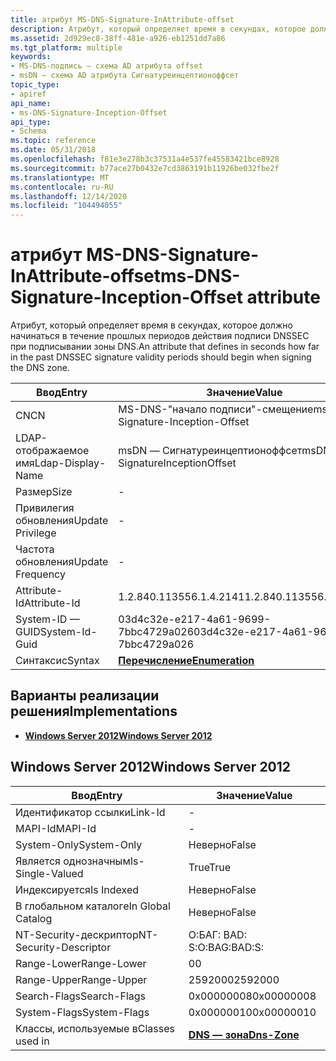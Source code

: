 ```yaml
---
title: атрибут MS-DNS-Signature-InAttribute-offset
description: Атрибут, который определяет время в секундах, которое должно начинаться в течение прошлых периодов действия подписи DNSSEC при подписывании зоны DNS.
ms.assetid: 2d929ec8-38ff-481e-a926-eb1251dd7a86
ms.tgt_platform: multiple
keywords:
- MS-DNS-подпись — схема AD атрибута offset
- msDN — схема AD атрибута Сигнатуреинцептионоффсет
topic_type:
- apiref
api_name:
- ms-DNS-Signature-Inception-Offset
api_type:
- Schema
ms.topic: reference
ms.date: 05/31/2018
ms.openlocfilehash: f81e3e278b3c37531a4e537fe45583421bce8928
ms.sourcegitcommit: b77ace27b0432e7cd3863191b11926be032fbe2f
ms.translationtype: MT
ms.contentlocale: ru-RU
ms.lasthandoff: 12/14/2020
ms.locfileid: "104494055"
---
```

# <a name="ms-dns-signature-inception-offset-attribute"></a><span data-ttu-id="b52c7-105">атрибут MS-DNS-Signature-InAttribute-offset</span><span class="sxs-lookup"><span data-stu-id="b52c7-105">ms-DNS-Signature-Inception-Offset attribute</span></span>

<span data-ttu-id="b52c7-106">Атрибут, который определяет время в секундах, которое должно начинаться в течение прошлых периодов действия подписи DNSSEC при подписывании зоны DNS.</span><span class="sxs-lookup"><span data-stu-id="b52c7-106">An attribute that defines in seconds how far in the past DNSSEC signature validity periods should begin when signing the DNS zone.</span></span>



| <span data-ttu-id="b52c7-107">Ввод</span><span class="sxs-lookup"><span data-stu-id="b52c7-107">Entry</span></span> | <span data-ttu-id="b52c7-108">Значение</span><span class="sxs-lookup"><span data-stu-id="b52c7-108">Value</span></span> |
|-------------------|--------------------------------------|
| <span data-ttu-id="b52c7-109">CN</span><span class="sxs-lookup"><span data-stu-id="b52c7-109">CN</span></span>                | <span data-ttu-id="b52c7-110">MS-DNS-"начало подписи"-смещение</span><span class="sxs-lookup"><span data-stu-id="b52c7-110">ms-DNS-Signature-Inception-Offset</span></span>    |
| <span data-ttu-id="b52c7-111">LDAP-отображаемое имя</span><span class="sxs-lookup"><span data-stu-id="b52c7-111">Ldap-Display-Name</span></span> | <span data-ttu-id="b52c7-112">msDN — Сигнатуреинцептионоффсет</span><span class="sxs-lookup"><span data-stu-id="b52c7-112">msDNS-SignatureInceptionOffset</span></span>       |
| <span data-ttu-id="b52c7-113">Размер</span><span class="sxs-lookup"><span data-stu-id="b52c7-113">Size</span></span>              | \-                                   |
| <span data-ttu-id="b52c7-114">Привилегия обновления</span><span class="sxs-lookup"><span data-stu-id="b52c7-114">Update Privilege</span></span>  | \-                                   |
| <span data-ttu-id="b52c7-115">Частота обновления</span><span class="sxs-lookup"><span data-stu-id="b52c7-115">Update Frequency</span></span>  | \-                                   |
| <span data-ttu-id="b52c7-116">Attribute-Id</span><span class="sxs-lookup"><span data-stu-id="b52c7-116">Attribute-Id</span></span>      | <span data-ttu-id="b52c7-117">1.2.840.113556.1.4.2141</span><span class="sxs-lookup"><span data-stu-id="b52c7-117">1.2.840.113556.1.4.2141</span></span>              |
| <span data-ttu-id="b52c7-118">System-ID — GUID</span><span class="sxs-lookup"><span data-stu-id="b52c7-118">System-Id-Guid</span></span>    | <span data-ttu-id="b52c7-119">03d4c32e-e217-4a61-9699-7bbc4729a026</span><span class="sxs-lookup"><span data-stu-id="b52c7-119">03d4c32e-e217-4a61-9699-7bbc4729a026</span></span> |
| <span data-ttu-id="b52c7-120">Синтаксис</span><span class="sxs-lookup"><span data-stu-id="b52c7-120">Syntax</span></span>            | [<span data-ttu-id="b52c7-121">**Перечисление**</span><span class="sxs-lookup"><span data-stu-id="b52c7-121">**Enumeration**</span></span>](s-enumeration.md) |



## <a name="implementations"></a><span data-ttu-id="b52c7-122">Варианты реализации решения</span><span class="sxs-lookup"><span data-stu-id="b52c7-122">Implementations</span></span>

-   [<span data-ttu-id="b52c7-123">**Windows Server 2012**</span><span class="sxs-lookup"><span data-stu-id="b52c7-123">**Windows Server 2012**</span></span>](#windows-server-2012)

## <a name="windows-server-2012"></a><span data-ttu-id="b52c7-124">Windows Server 2012</span><span class="sxs-lookup"><span data-stu-id="b52c7-124">Windows Server 2012</span></span>



| <span data-ttu-id="b52c7-125">Ввод</span><span class="sxs-lookup"><span data-stu-id="b52c7-125">Entry</span></span> | <span data-ttu-id="b52c7-126">Значение</span><span class="sxs-lookup"><span data-stu-id="b52c7-126">Value</span></span> |
|------------------------|------------------------------------------|
| <span data-ttu-id="b52c7-127">Идентификатор ссылки</span><span class="sxs-lookup"><span data-stu-id="b52c7-127">Link-Id</span></span>                | \-                                       |
| <span data-ttu-id="b52c7-128">MAPI-Id</span><span class="sxs-lookup"><span data-stu-id="b52c7-128">MAPI-Id</span></span>                | \-                                       |
| <span data-ttu-id="b52c7-129">System-Only</span><span class="sxs-lookup"><span data-stu-id="b52c7-129">System-Only</span></span>            | <span data-ttu-id="b52c7-130">Неверно</span><span class="sxs-lookup"><span data-stu-id="b52c7-130">False</span></span>                                    |
| <span data-ttu-id="b52c7-131">Является однозначным</span><span class="sxs-lookup"><span data-stu-id="b52c7-131">Is-Single-Valued</span></span>       | <span data-ttu-id="b52c7-132">True</span><span class="sxs-lookup"><span data-stu-id="b52c7-132">True</span></span>                                     |
| <span data-ttu-id="b52c7-133">Индексируется</span><span class="sxs-lookup"><span data-stu-id="b52c7-133">Is Indexed</span></span>             | <span data-ttu-id="b52c7-134">Неверно</span><span class="sxs-lookup"><span data-stu-id="b52c7-134">False</span></span>                                    |
| <span data-ttu-id="b52c7-135">В глобальном каталоге</span><span class="sxs-lookup"><span data-stu-id="b52c7-135">In Global Catalog</span></span>      | <span data-ttu-id="b52c7-136">Неверно</span><span class="sxs-lookup"><span data-stu-id="b52c7-136">False</span></span>                                    |
| <span data-ttu-id="b52c7-137">NT-Security-дескриптор</span><span class="sxs-lookup"><span data-stu-id="b52c7-137">NT-Security-Descriptor</span></span> | <span data-ttu-id="b52c7-138">О:БАГ: BAD: S:</span><span class="sxs-lookup"><span data-stu-id="b52c7-138">O:BAG:BAD:S:</span></span>                             |
| <span data-ttu-id="b52c7-139">Range-Lower</span><span class="sxs-lookup"><span data-stu-id="b52c7-139">Range-Lower</span></span>            | <span data-ttu-id="b52c7-140">0</span><span class="sxs-lookup"><span data-stu-id="b52c7-140">0</span></span>                                        |
| <span data-ttu-id="b52c7-141">Range-Upper</span><span class="sxs-lookup"><span data-stu-id="b52c7-141">Range-Upper</span></span>            | <span data-ttu-id="b52c7-142">2592000</span><span class="sxs-lookup"><span data-stu-id="b52c7-142">2592000</span></span>                                  |
| <span data-ttu-id="b52c7-143">Search-Flags</span><span class="sxs-lookup"><span data-stu-id="b52c7-143">Search-Flags</span></span>           | <span data-ttu-id="b52c7-144">0x00000008</span><span class="sxs-lookup"><span data-stu-id="b52c7-144">0x00000008</span></span>                               |
| <span data-ttu-id="b52c7-145">System-Flags</span><span class="sxs-lookup"><span data-stu-id="b52c7-145">System-Flags</span></span>           | <span data-ttu-id="b52c7-146">0x00000010</span><span class="sxs-lookup"><span data-stu-id="b52c7-146">0x00000010</span></span>                               |
| <span data-ttu-id="b52c7-147">Классы, используемые в</span><span class="sxs-lookup"><span data-stu-id="b52c7-147">Classes used in</span></span>        | [<span data-ttu-id="b52c7-148">**DNS — зона**</span><span class="sxs-lookup"><span data-stu-id="b52c7-148">**Dns-Zone**</span></span>](c-dnszone.md)<br/> |



 

 





